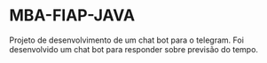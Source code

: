 # MBA-FIAP-JAVA

Projeto de desenvolvimento de um chat bot para o telegram.
Foi desenvolvido um chat bot para responder sobre previsão do tempo.
